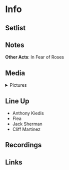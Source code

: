 # Info


## Setlist

## Notes

**Other Acts**: In Fear of Roses

## Media 

<details>
  <summary>Pictures</summary>
  <img alt="Flyer" title="Flyer" src="19841117.jpg" height="200" />
</details>

## Line Up

* Anthony Kiedis
* Flea
* Jack Sherman
* Cliff Martinez

## Recordings

## Links